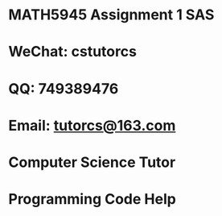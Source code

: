 # MATH5945 Assignment 1 SAS

# WeChat: cstutorcs

# QQ: 749389476

# Email: tutorcs@163.com

# Computer Science Tutor

# Programming Code Help
